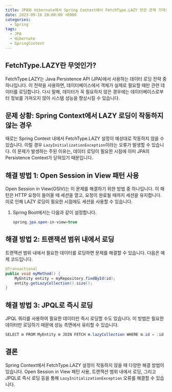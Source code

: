 ```yaml
---
title: JPA와 Hibernate에서 Spring Context에서 FetchType.LAZY 연관 관계 가져오기
date: 2023-09-16 20:00:00 +0900
categories:
  - Spring
tags:
  - JPA
  - Hibernate
  - SpringContext
---
```

## FetchType.LAZY란 무엇인가?

FetchType.LAZY는 Java Persistence API (JPA)에서 사용하는 데이터 로딩 전략 중 하나입니다. 이 전략을 사용하면, 데이터베이스에서 객체가 실제로 필요할 때만 관련 데이터를 로딩합니다. 다시 말해, 데이터가 꼭 필요하지 않은 경우에는 데이터베이스로부터 정보를 가져오지 않아 시스템 성능을 향상시킬 수 있습니다.

## 문제 상황: Spring Context에서 LAZY 로딩이 작동하지 않는 경우

때로는 Spring Context 내에서 FetchType.LAZY 설정이 예상대로 작동하지 않을 수 있습니다. 이럴 경우 `LazyInitializationException`이라는 오류가 발생할 수 있습니다. 이 문제가 발생하는 주된 이유는, 데이터 로딩이 필요한 시점에 이미 JPA의 Persistence Context가 닫혀있기 때문입니다. 

## 해결 방법 1: Open Session in View 패턴 사용

Open Session in View(OSIV)는 이 문제를 해결하기 위한 방법 중 하나입니다. 이 패턴은 HTTP 요청이 들어올 때 세션을 열고, 요청이 완료될 때까지 세션을 유지합니다. 이로 인해 LAZY 로딩이 필요한 시점에도 세션을 사용할 수 있습니다.

1. Spring Boot에서는 다음과 같이 설정합니다.
    ```java
    spring.jpa.open-in-view=true
    ```

## 해결 방법 2: 트랜잭션 범위 내에서 로딩

트랜잭션 범위 내에서 필요한 데이터를 로딩하면 문제를 해결할 수 있습니다. 다음은 예제 코드입니다.

```java
@Transactional
public void myMethod() {
    MyEntity entity = myRepository.findById(id);
    entity.getLazyCollection().size();
}
```

## 해결 방법 3: JPQL로 즉시 로딩

JPQL 쿼리를 사용하여 필요한 데이터만 즉시 로딩할 수도 있습니다. 이 방법은 필요한 데이터만 로딩하기 때문에 성능 측면에서 유리할 수 있습니다.

```java
SELECT m FROM MyEntity m JOIN FETCH m.lazyCollection WHERE m.id = :id
```

## 결론

Spring Context에서 FetchType.LAZY 설정이 작동하지 않을 때 다양한 해결 방법이 있습니다. Open Session in View 패턴 사용, 트랜잭션 범위 내에서 로딩, 그리고 JPQL로 즉시 로딩 등을 통해 `LazyInitializationException` 오류를 해결할 수 있습니다.